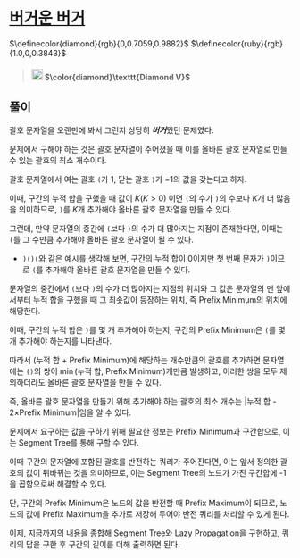 # [버거운 버거](https://www.acmicpc.net/problem/19851)
$\definecolor{diamond}{rgb}{0,0.7059,0.9882}$ $\definecolor{ruby}{rgb}{1.0,0,0.3843}$
> #### <img src="https://d2gd6pc034wcta.cloudfront.net/tier/21.svg" width="20" height="20"> $\color{diamond}\texttt{Diamond V}$

## 풀이
괄호 문자열을 오랜만에 봐서 그런지 상당히 ***버거***웠던 문제였다.

문제에서 구해야 하는 것은 괄호 문자열이 주어졌을 때 이를 올바른 괄호 문자열로 만들 수 있는 괄호의 최소 개수이다.

괄호 문자열에서 여는 괄호 `(`가 $1$, 닫는 괄호 `)`가 $-1$의 값을 갖는다고 하자.

이때, 구간의 누적 합을 구했을 때 값이 $K(K > 0)$ 이면 `(`의 수가 `)`의 수보다 $K$개 더 많음을 의미하므로, `)`를 $K$개 추가해야 올바른 괄호 문자열을 만들 수 있다.

그런데, 만약 문자열의 중간에 `(`보다 `)`의 수가 더 많아지는 지점이 존재한다면, 이때는 `(`를 그 수만큼 추가해야 올바른 괄호 문자열이 될 수 있다.
* `)()(`와 같은 예시를 생각해 보면, 구간의 누적 합이 0이지만 첫 번째 문자가 `)`이므로 `(`를 추가해야 올바른 괄호 문자열을 만들 수 있다.

문자열의 중간에서 `(`보다 `)`의 수가 더 많아지는 지점의 위치와 그 값은 문자열의 맨 앞에서부터 누적 합을 구했을 때 그 최솟값이 등장하는 위치, 즉 Prefix Minimum의 위치에 해당한다.

이때, 구간의 누적 합은 `)`를 몇 개 추가해야 하는지, 구간의 Prefix Minimum은 `(`를 몇 개 추가해야 하는지를 나타낸다.

따라서 (누적 합 + Prefix Minimum)에 해당하는 개수만큼의 괄호를 추가하면 문자열에는 `()`의 쌍이 $\min($누적 합, Prefix Minimum$)$개만큼 발생하고, 이러한 쌍을 모두 제외하더라도 올바른 괄호 문자열을 만들 수 있다.

즉, 올바른 괄호 문자열을 만들기 위해 추가해야 하는 괄호의 최소 개수는 $|$누적 합 - $2\times$Prefix Minimum$|$임을 알 수 있다.

문제에서 요구하는 값을 구하기 위해 필요한 정보는 Prefix Minimum과 구간합으로, 이는 Segment Tree를 통해 구할 수 있다.

이때 구간의 문자열에 포함된 괄호를 반전하는 쿼리가 주어진다면, 이는 앞서 정의한 괄호의 값이 뒤바뀌는 것을 의미하므로, 이는 Segment Tree의 노드가 가진 구간합에 -1을 곱함으로써 해결할 수 있다.

단, 구간의 Prefix Minimum은 노드의 값을 반전할 때 Prefix Maximum이 되므로, 노드의 값에 Prefix Maximum을 추가로 저장해 두어야 반전 쿼리를 처리할 수 있게 된다.

이제, 지금까지의 내용을 종합해 Segment Tree와 Lazy Propagation을 구현하고, 쿼리의 답을 구한 후 구간의 길이를 더해 출력하면 된다.